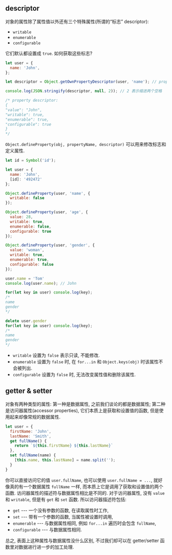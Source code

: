 ## descriptor

对象的属性除了属性值以外还有三个特殊属性(所谓的“标志” descriptor):
- `writable`
- `enumerable`
- `configurable`

它们默认都设置成 `true`. 如何获取这些标志?

```javascript
let user = {
  name: 'John',
};

let descriptor = Object.getOwnPropertyDescriptor(user, 'name'); // propertyName 不包括原型链继承下来的属性

console.log(JSON.stringify(descriptor, null, 2)); // 2 表示缩进两个空格

/* property descriptor:
{
"value": "John",
"writable": true,
"enumerable": true,
"configurable": true
}
*/
```

`Object.defineProperty(obj, propertyName, descriptor)` 可以用来修改标志和定义属性.

```javascript
let id = Symbol('id');

let user = {
  name: 'John',
  [id]: '492472'
};

Object.defineProperty(user, 'name', {
  writable: false
});

Object.defineProperty(user, 'age', {
  value: 28,
  writable: true,
  enumerable: false,
  configurable: true
});

Object.defineProperty(user, 'gender', {
  value: 'woman',
  writable: true,
  enumerable: true,
  configurable: false
});

user.name = 'Tom'
console.log(user.name); // John

for(let key in user) console.log(key);
/*
name
gender
*/

delete user.gender
for(let key in user) console.log(key);
/*
name
gender
*/
```

- `writable` 设置为 `false` 表示只读, 不能修改.
- `enumerable` 设置为 `false` 时, 在 `for...in` 和 `Object.keys(obj)` 时该属性不会被列出.
- `configurable` 设置为 `false` 时, 无法改变属性值和删除该属性.

## getter & setter
对象有两种类型的属性: 第一种是数据属性, 之前我们谈论的都是数据属性; 第二种是访问器属性(accessor properties), 它们本质上是获取和设置值的函数, 但是使用起来却像常规的数据属性.

```javascript
let user = {
  firstName: 'John',
  lastName: 'Smith',
  get fullName() {
    return `${this.firstName} ${this.lastName}`
  },
  set fullName(name) {
    [this.name, this.lastName] = name.split('');
  }
}
```

你可以直接访问它的值 `user.fullName`, 也可以使用 `user.fullName = ...`, 就好像真的有一个数据属性 `fullName` 一样, 而本质上它是调用了获取和设置值的两个函数. 访问器属性的描述符与数据属性相比是不同的. 对于访问器属性, 没有 `value` 和 `writable`, 但是有 `get` 和 `set` 函数. 所以访问器描述符包括:
- `get` --- 一个没有参数的函数, 在读取属性时工作,
- `set` --- 带有一个参数的函数, 当属性被设置时调用,
- `enumerable` --- 与数据属性相同, 例如 `for...in` 遍历时会包含 `fullName`,
- `configurable` --- 与数据属性相同.

总之, 表面上这种属性与数据属性没什么区别, 不过我们却可以在 getter/setter 函数里对数据进行进一步的加工处理.
